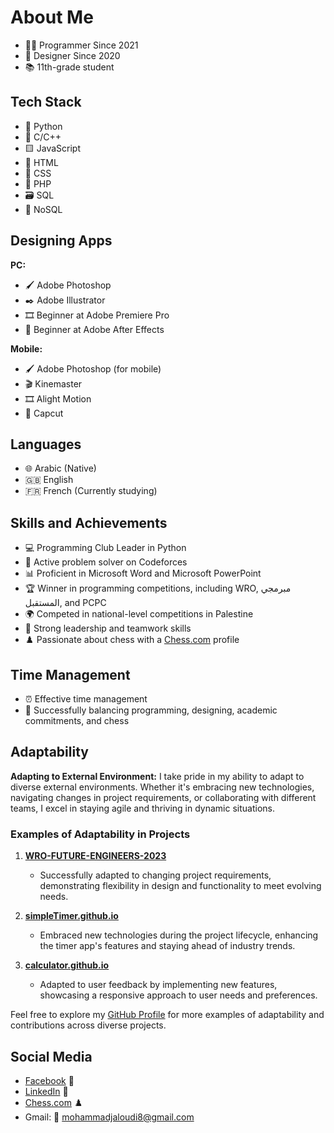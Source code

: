 # About Me

- 👨‍💻 Programmer Since 2021
- 🎨 Designer Since 2020
- 📚 11th-grade student

## Tech Stack

- 🐍 Python
- 🔵 C/C++
- 🟨 JavaScript
- 🍊 HTML
- 🎨 CSS
- 🐘 PHP
- 🗃️ SQL
- 📄 NoSQL

## Designing Apps

**PC:**
- 🖌️ Adobe Photoshop
- ✒️ Adobe Illustrator
- 🎞️ Beginner at Adobe Premiere Pro
- 🎥 Beginner at Adobe After Effects

**Mobile:**
- 🖌️ Adobe Photoshop (for mobile)
- 🎬 Kinemaster
- 🎞️ Alight Motion
- 🎥 Capcut

## Languages

- 🌐 Arabic (Native)
- 🇬🇧 English
- 🇫🇷 French (Currently studying)

## Skills and Achievements

- 💻 Programming Club Leader in Python
- 🚀 Active problem solver on Codeforces
- 📊 Proficient in Microsoft Word and Microsoft PowerPoint
- 🏆 Winner in programming competitions, including WRO, مبرمجي المستقبل, and PCPC
- 🌍 Competed in national-level competitions in Palestine
- 🤝 Strong leadership and teamwork skills
- ♟️ Passionate about chess with a [Chess.com](https://www.chess.com/member/ayanokoji-kiotaka) profile

## Time Management

- ⏰ Effective time management
- 📅 Successfully balancing programming, designing, academic commitments, and chess

## Adaptability

**Adapting to External Environment:**
I take pride in my ability to adapt to diverse external environments. Whether it's embracing new technologies, navigating changes in project requirements, or collaborating with different teams, I excel in staying agile and thriving in dynamic situations.

### Examples of Adaptability in Projects

1. **[WRO-FUTURE-ENGINEERS-2023](https://github.com/mohammadjaloudi/WRO-FUTURE-ENGINEERS-2023)**
   - Successfully adapted to changing project requirements, demonstrating flexibility in design and functionality to meet evolving needs.

2. **[simpleTimer.github.io](https://github.com/mohammadjaloudi/simpleTimer.github.io)**
   - Embraced new technologies during the project lifecycle, enhancing the timer app's features and staying ahead of industry trends.

3. **[calculator.github.io](https://github.com/mohammadjaloudi/calculator.github.io)**
   - Adapted to user feedback by implementing new features, showcasing a responsive approach to user needs and preferences.

Feel free to explore my [GitHub Profile](https://github.com/mohammadjaloudi) for more examples of adaptability and contributions across diverse projects.

## Social Media

- [Facebook](https://www.facebook.com/Mohammad.Jaloudi.999/) 📘
- [LinkedIn](https://www.linkedin.com/in/mohammad-jaloudi-8176a5299/) 🔗
- [Chess.com](https://www.chess.com/member/ayanokoji-kiotaka) ♟️
- Gmail: 📧 mohammadjaloudi8@gmail.com
